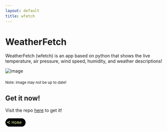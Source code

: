 ```yaml
---
layout: default
title: wfetch
---
```


# WeatherFetch

WeatherFetch (wfetch) is an app based on python that shows the live temperature, air pressure, wind speed, humidity, and weather descriptions!

<img width="302" height="193" alt="image" src="https://github.com/user-attachments/assets/17c6dcfe-5b36-476e-b290-f5ad79c85c96" />

<sub>Note: image may not be up to date!

## Get it now!
Visit the repo [here](https://github.com/KoffeeJava/WeatherFetch) to get it!

[![Home](/assets/images/home.png)](..)
